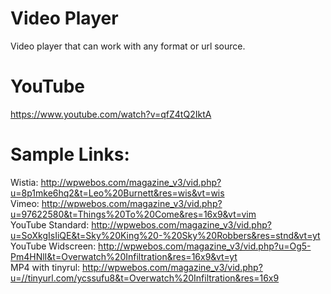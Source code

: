 # Video Player
Video player that can work with any format or url source.
# YouTube  
https://www.youtube.com/watch?v=qfZ4tQ2IktA  
# Sample Links:  
Wistia: http://wpwebos.com/magazine_v3/vid.php?u=8p1mke6hq2&t=Leo%20Burnett&res=wis&vt=wis  
Vimeo: http://wpwebos.com/magazine_v3/vid.php?u=97622580&t=Things%20To%20Come&res=16x9&vt=vim  
YouTube Standard: http://wpwebos.com/magazine_v3/vid.php?u=SoXkgIsIiQE&t=Sky%20King%20-%20Sky%20Robbers&res=stnd&vt=yt  
YouTube Widscreen: http://wpwebos.com/magazine_v3/vid.php?u=Og5-Pm4HNlI&t=Overwatch%20Infiltration&res=16x9&vt=yt  
MP4 with tinyrul: http://wpwebos.com/magazine_v3/vid.php?u=//tinyurl.com/ycssufu8&t=Overwatch%20Infiltration&res=16x9
